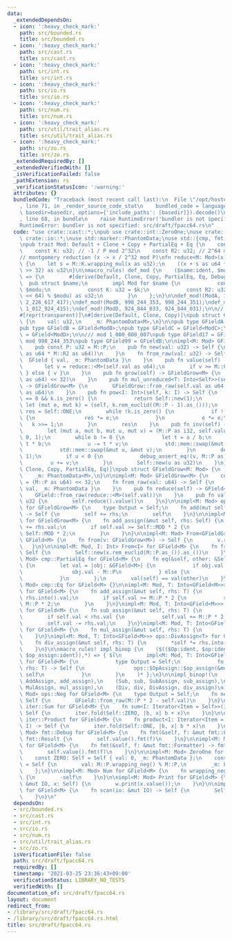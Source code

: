 ```yaml
---
data:
  _extendedDependsOn:
  - icon: ':heavy_check_mark:'
    path: src/bounded.rs
    title: src/bounded.rs
  - icon: ':heavy_check_mark:'
    path: src/cast.rs
    title: src/cast.rs
  - icon: ':heavy_check_mark:'
    path: src/int.rs
    title: src/int.rs
  - icon: ':heavy_check_mark:'
    path: src/io.rs
    title: src/io.rs
  - icon: ':heavy_check_mark:'
    path: src/num.rs
    title: src/num.rs
  - icon: ':heavy_check_mark:'
    path: src/util/trait_alias.rs
    title: src/util/trait_alias.rs
  - icon: ':heavy_check_mark:'
    path: src/zo.rs
    title: src/zo.rs
  _extendedRequiredBy: []
  _extendedVerifiedWith: []
  _isVerificationFailed: false
  _pathExtension: rs
  _verificationStatusIcon: ':warning:'
  attributes: {}
  bundledCode: "Traceback (most recent call last):\n  File \"/opt/hostedtoolcache/Python/3.9.2/x64/lib/python3.9/site-packages/onlinejudge_verify/documentation/build.py\"\
    , line 71, in _render_source_code_stat\n    bundled_code = language.bundle(stat.path,\
    \ basedir=basedir, options={'include_paths': [basedir]}).decode()\n  File \"/opt/hostedtoolcache/Python/3.9.2/x64/lib/python3.9/site-packages/onlinejudge_verify/languages/user_defined.py\"\
    , line 68, in bundle\n    raise RuntimeError('bundler is not specified: {}'.format(path.as_posix()))\n\
    RuntimeError: bundler is not specified: src/draft/fpacc64.rs\n"
  code: "use crate::cast::*;\npub use crate::int::ZeroOne;\nuse crate::int::*;\nuse\
    \ crate::io::*;\nuse std::marker::PhantomData;\nuse std::{cmp, fmt, iter, ops};\n\
    \npub trait Mod: Default + Clone + Copy + PartialEq + Eq {\n    const P: u32;\n\
    \    const K: u32; // -1 / P mod 2^32\n    const R2: u32; // 2^64 mod P\n}\n\n\
    // montgomery reduction (x -> x / 2^32 mod P)\nfn reduce<M: Mod>(x: u64) -> u32\
    \ {\n    let s = M::K.wrapping_mul(x as u32);\n    ((x + s as u64 * M::P as u64)\
    \ >> 32) as u32\n}\n\nmacro_rules! def_mod {\n    ($name:ident, $modu:expr, $k:expr)\
    \ => {\n        #[derive(Default, Clone, Copy, PartialEq, Eq, Debug)]\n      \
    \  pub struct $name;\n        impl Mod for $name {\n            const P: u32 =\
    \ $modu;\n            const K: u32 = $k;\n            const R2: u32 = ((1_u128\
    \ << 64) % $modu) as u32;\n        }\n    };\n}\n\ndef_mod!(ModA, 1_000_000_007,\
    \ 2_226_617_417);\ndef_mod!(ModB, 998_244_353, 998_244_351);\ndef_mod!(ModC, 1_012_924_417,\
    \ 1_012_924_415);\ndef_mod!(ModD, 924_844_033, 924_844_031);\n\n// modular arithmetics\n\
    #[repr(transparent)]\n#[derive(Default, Clone, Copy)]\npub struct GField<M: Mod>\
    \ {\n    val: u32,\n    _m: PhantomData<M>,\n}\n\npub type GFieldA = GField<ModA>;\n\
    pub type GFieldB = GField<ModB>;\npub type GFieldC = GField<ModC>;\npub type GFieldD\
    \ = GField<ModD>;\n\n/// mod 1_000_000_007\npub type GField17 = GFieldA;\n\n///\
    \ mod 998_244_353\npub type GField99 = GFieldB;\n\nimpl<M: Mod> GField<M> {\n\
    \    pub const P: u32 = M::P;\n    pub fn new(val: u32) -> Self {\n        GField::from_raw(reduce::<M>(val\
    \ as u64 * M::R2 as u64))\n    }\n    fn from_raw(val: u32) -> Self {\n      \
    \  GField { val, _m: PhantomData }\n    }\n    pub fn value(self) -> u32 {\n \
    \       let v = reduce::<M>(self.val as u64);\n        if v >= M::P { v - M::P\
    \ } else { v }\n    }\n    pub fn grow(self) -> GFieldGrow<M> {\n        GFieldGrow::from_raw((self.val\
    \ as u64) << 32)\n    }\n    pub fn mul_unreduced<T: Into<Self>>(self, rhs: T)\
    \ -> GFieldGrow<M> {\n        GFieldGrow::from_raw(self.val as u64 * rhs.into().val\
    \ as u64)\n    }\n    pub fn pow<I: Int>(self, k: I) -> Self {\n        if self.val\
    \ == 0 && k.is_zero() {\n            return Self::new(1);\n        }\n       \
    \ let (mut e, mut k) = (self, k.rem_euclid((M::P - 1).as_()));\n        let mut\
    \ res = Self::ONE;\n        while !k.is_zero() {\n            if !(k & 1.as_()).is_zero()\
    \ {\n                res *= e;\n            }\n            e *= e;\n         \
    \   k >>= 1;\n        }\n        res\n    }\n    pub fn inv(self) -> Self {\n\
    \        let (mut a, mut b, mut u, mut v) = (M::P as i32, self.value() as i32,\
    \ 0, 1);\n        while b != 0 {\n            let t = a / b;\n            a -=\
    \ t * b;\n            u -= t * v;\n            std::mem::swap(&mut a, &mut b);\n\
    \            std::mem::swap(&mut u, &mut v);\n        }\n        debug_assert_eq!(a,\
    \ 1);\n        if u < 0 {\n            debug_assert_eq!(v, M::P as i32);\n   \
    \         u += v;\n        }\n        Self::new(u as u32)\n    }\n}\n\n#[derive(Default,\
    \ Clone, Copy, PartialEq, Eq)]\npub struct GFieldGrow<M: Mod> {\n    val: u64,\n\
    \    _m: PhantomData<M>,\n}\n\nimpl<M: Mod> GFieldGrow<M> {\n    const MOD: u64\
    \ = (M::P as u64) << 32;\n    fn from_raw(val: u64) -> Self {\n        Self {\
    \ val, _m: PhantomData }\n    }\n    pub fn reduce(self) -> GField<M> {\n    \
    \    GField::from_raw(reduce::<M>(self.val))\n    }\n    pub fn value(self) ->\
    \ u32 {\n        self.reduce().value()\n    }\n}\n\nimpl<M: Mod> ops::Add<Self>\
    \ for GFieldGrow<M> {\n    type Output = Self;\n    fn add(mut self, rhs: Self)\
    \ -> Self {\n        self += rhs;\n        self\n    }\n}\n\nimpl<M: Mod> ops::AddAssign<Self>\
    \ for GFieldGrow<M> {\n    fn add_assign(&mut self, rhs: Self) {\n        self.val\
    \ += rhs.val;\n        if self.val >= Self::MOD * 2 {\n            self.val -=\
    \ Self::MOD * 2;\n        }\n    }\n}\n\nimpl<M: Mod> From<GFieldGrow<M>> for\
    \ GField<M> {\n    fn from(v: GFieldGrow<M>) -> Self {\n        v.reduce()\n \
    \   }\n}\n\nimpl<M: Mod, I: Int> From<I> for GField<M> {\n    fn from(x: I) ->\
    \ Self {\n        Self::new(x.rem_euclid(M::P.as_()).as_())\n    }\n}\n\nimpl<M:\
    \ Mod> cmp::PartialEq for GField<M> {\n    fn eq(&self, other: &Self) -> bool\
    \ {\n        let val = |obj: &GField<M>| {\n            if obj.val >= M::P {\n\
    \                obj.val - M::P\n            } else {\n                obj.val\n\
    \            }\n        };\n        val(self) == val(other)\n    }\n}\n\nimpl<M:\
    \ Mod> cmp::Eq for GField<M> {}\n\nimpl<M: Mod, T: Into<GField<M>>> ops::AddAssign<T>\
    \ for GField<M> {\n    fn add_assign(&mut self, rhs: T) {\n        self.val +=\
    \ rhs.into().val;\n        if self.val >= M::P * 2 {\n            self.val -=\
    \ M::P * 2;\n        }\n    }\n}\nimpl<M: Mod, T: Into<GField<M>>> ops::SubAssign<T>\
    \ for GField<M> {\n    fn sub_assign(&mut self, rhs: T) {\n        let rhs = rhs.into();\n\
    \        if self.val < rhs.val {\n            self.val += M::P * 2;\n        }\n\
    \        self.val -= rhs.val;\n    }\n}\nimpl<M: Mod, T: Into<GField<M>>> ops::MulAssign<T>\
    \ for GField<M> {\n    fn mul_assign(&mut self, rhs: T) {\n        *self = self.mul_unreduced(rhs).reduce();\n\
    \    }\n}\nimpl<M: Mod, T: Into<GField<M>>> ops::DivAssign<T> for GField<M> {\n\
    \    fn div_assign(&mut self, rhs: T) {\n        *self *= rhs.into().inv();\n\
    \    }\n}\n\nmacro_rules! impl_binop {\n    ($(($Op:ident, $op:ident, $OpAssign:ident,\
    \ $op_assign:ident)),*) => { $(\n        impl<M: Mod, T: Into<GField<M>>> ops::$Op<T>\
    \ for GField<M> {\n            type Output = Self;\n            fn $op(mut self,\
    \ rhs: T) -> Self {\n                ops::$OpAssign::$op_assign(&mut self, rhs);\
    \ self\n            }\n        }\n    )* };\n}\n\nimpl_binop!(\n    (Add, add,\
    \ AddAssign, add_assign),\n    (Sub, sub, SubAssign, sub_assign),\n    (Mul, mul,\
    \ MulAssign, mul_assign),\n    (Div, div, DivAssign, div_assign)\n);\n\nimpl<M:\
    \ Mod> ops::Neg for GField<M> {\n    type Output = Self;\n    fn neg(self) ->\
    \ Self {\n        GField::from_raw(M::P * 2 - self.val)\n    }\n}\n\nimpl<M: Mod>\
    \ iter::Sum for GField<M> {\n    fn sum<I: Iterator<Item = Self>>(iter: I) ->\
    \ Self {\n        iter.fold(Self::ZERO, |b, x| b + x)\n    }\n}\n\nimpl<M: Mod>\
    \ iter::Product for GField<M> {\n    fn product<I: Iterator<Item = Self>>(iter:\
    \ I) -> Self {\n        iter.fold(Self::ONE, |b, x| b * x)\n    }\n}\n\nimpl<M:\
    \ Mod> fmt::Debug for GField<M> {\n    fn fmt(&self, f: &mut fmt::Formatter) ->\
    \ fmt::Result {\n        self.value().fmt(f)\n    }\n}\n\nimpl<M: Mod> fmt::Display\
    \ for GField<M> {\n    fn fmt(&self, f: &mut fmt::Formatter) -> fmt::Result {\n\
    \        self.value().fmt(f)\n    }\n}\n\nimpl<M: Mod> ZeroOne for GField<M> {\n\
    \    const ZERO: Self = Self { val: 0, _m: PhantomData };\n    const ONE: Self\
    \ = Self {\n        val: M::P.wrapping_neg() % M::P,\n        _m: PhantomData,\n\
    \    };\n}\n\nimpl<M: Mod> Num for GField<M> {\n    fn wrapping_neg(self) -> Self\
    \ {\n        -self\n    }\n}\n\nimpl<M: Mod> Print for GField<M> {\n    fn print(w:\
    \ &mut IO, x: Self) {\n        w.print(x.value());\n    }\n}\n\nimpl<M: Mod> Scan\
    \ for GField<M> {\n    fn scan(io: &mut IO) -> Self {\n        Self::new(io.scan())\n\
    \    }\n}\n"
  dependsOn:
  - src/bounded.rs
  - src/cast.rs
  - src/int.rs
  - src/io.rs
  - src/num.rs
  - src/util/trait_alias.rs
  - src/zo.rs
  isVerificationFile: false
  path: src/draft/fpacc64.rs
  requiredBy: []
  timestamp: '2021-03-25 23:36:43+09:00'
  verificationStatus: LIBRARY_NO_TESTS
  verifiedWith: []
documentation_of: src/draft/fpacc64.rs
layout: document
redirect_from:
- /library/src/draft/fpacc64.rs
- /library/src/draft/fpacc64.rs.html
title: src/draft/fpacc64.rs
---
```

